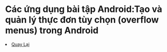 <h1>Các ứng dụng bài tập Android:Tạo và quản lý thực đơn tùy chọn (overflow menus) trong Android</h1>


<li><a href="https://github.com/DuongNhatMinh/AndroidStudio">Quay Lại</a></li>
